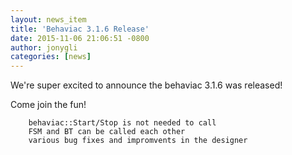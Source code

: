 ```yaml
---
layout: news_item
title: 'Behaviac 3.1.6 Release'
date: 2015-11-06 21:06:51 -0800
author: jonygli
categories: [news]
---
```


We're super excited to announce the behaviac 3.1.6 was released!

Come join the fun!


```
    behaviac::Start/Stop is not needed to call
    FSM and BT can be called each other
    various bug fixes and impromvents in the designer
    
```

